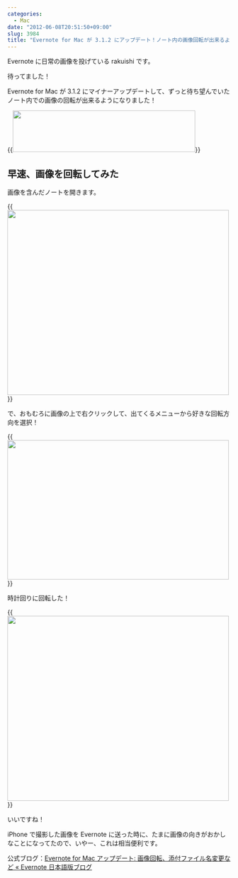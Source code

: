 ```yaml
---
categories:
  - Mac
date: "2012-06-08T20:51:50+09:00"
slug: 3984
title: "Evernote for Mac が 3.1.2 にアップデート！ノート内の画像回転が出来るように"
---
```


Evernote に日常の画像を投げている rakuishi です。

待ってました！

Evernote for Mac が 3.1.2 にマイナーアップデートして、ずっと待ち望んでいたノート内での画像の回転が出来るようになりました！

{{<img alt="" src="/images/2012/06/3984_1.png" width="412" height="94">}}

## 早速、画像を回転してみた

画像を含んだノートを開きます。

{{<img alt="" src="/images/2012/06/3984_2.png" width="500" height="418">}}

で、おもむろに画像の上で右クリックして、出てくるメニューから好きな回転方向を選択！

{{<img alt="" src="/images/2012/06/3984_3.png" width="500" height="315">}}

時計回りに回転した！

{{<img alt="" src="/images/2012/06/3984_4.png" width="500" height="418">}}

いいですね！

iPhone で撮影した画像を Evernote に送った時に、たまに画像の向きがおかしなことになってたので、いやー、これは相当便利です。

公式ブログ：[Evernote for Mac アップデート: 画像回転、添付ファイル名変更など « Evernote 日本語版ブログ](http://blog.evernote.com/jp/2012/06/08/8670)
